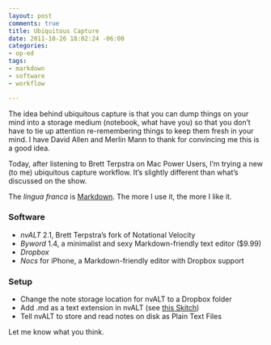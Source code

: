```yaml
---
layout: post
comments: true
title: Ubiquitous Capture
date: 2011-10-26 18:02:24 -06:00
categories:
- op-ed
tags:
- markdown
- software
- workflow

---
```

The idea behind ubiquitous capture is that you can dump things on your mind into a storage medium (notebook, what have you) so that you don’t have to tie up attention re-remembering things to keep them fresh in your mind. I have David Allen and Merlin Mann to thank for convincing me this is a good idea.

Today, after listening to Brett Terpstra on Mac Power Users, I’m trying a new (to me) ubiquitous capture workflow. It’s slightly different than what’s discussed on the show.

The _lingua franca_ is [Markdown](http://daringfireball.net/projects/markdown/syntax). The more I use it, the more I like it.

### Software

*   _nvALT_ 2.1, Brett Terpstra’s fork of Notational Velocity
*   _Byword_ 1.4, a minimalist and sexy Markdown-friendly text editor ($9.99)
*   _Dropbox_
*   _Nocs_ for iPhone, a Markdown-friendly editor with Dropbox support

### Setup

*   Change the note storage location for nvALT to a Dropbox folder
*   Add .md as a text extension in nvALT (see [this Skitch](https://skitch.com/jesmithiv/fpk26/md-ext))
*   Tell nvALT to store and read notes on disk as Plain Text Files

Let me know what you think.
